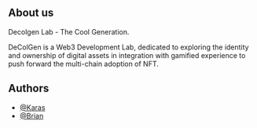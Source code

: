 ## About us
<p> Decolgen Lab - The Cool Generation.</p>
<p> 
DeColGen is a Web3 Development Lab, dedicated to exploring the identity and ownership of digital assets in integration with gamified experience to push forward the multi-chain adoption of NFT.
</p>

## Authors

- [@Karas](https://github.com/karasfantom)
- [@Brian](https://github.com/briansinw3b)

